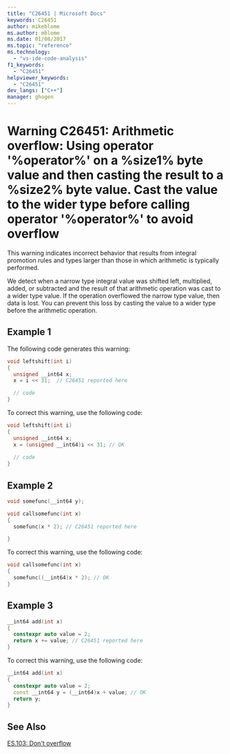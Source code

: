```yaml
---
title: "C26451 | Microsoft Docs"
keywords: C26451
author: mikeblome
ms.author: mblome
ms.date: 01/08/2017
ms.topic: "reference"  
ms.technology: 
  - "vs-ide-code-analysis"
f1_keywords: 
  - "C26451"
helpviewer_keywords: 
  - "C26451"
dev_langs: ["C++"]
manager: ghogen
---
```


# Warning C26451: Arithmetic overflow: Using operator '%operator%' on a %size1% byte value and then casting the result to a %size2% byte value. Cast the value to the wider type before calling operator '%operator%' to avoid overflow   

 This warning indicates incorrect behavior that results from integral promotion rules and types larger than those in which arithmetic is typically performed.  

 We detect when a narrow type integral value was shifted left, multiplied, added, or subtracted and the result of that arithmetic operation was cast to a wider type value. If the operation overflowed the narrow type value, then data is lost. You can prevent this loss by casting the value to a wider type before the arithmetic operation.  

## Example 1
The following code generates this warning:

```cpp  
void leftshift(int i)  
{  
  unsigned __int64 x;
  x = i << 31;  // C26451 reported here

  // code
}
```  
To correct this warning, use the following code:  

```cpp  
void leftshift(int i)  
{  
  unsigned __int64 x;
  x = (unsigned __int64)i << 31; // OK
 
  // code
}
```  
## Example 2  

```cpp  
void somefunc(__int64 y);

void callsomefunc(int x)  
{  
  somefunc(x * 2); // C26451 reported here

}
```  

To correct this warning, use the following code:

```cpp  
void callsomefunc(int x)  
{  
  somefunc((__int64)x * 2); // OK
}
```  

## Example 3

```cpp  
__int64 add(int x)  
{ 
  constexpr auto value = 2; 
  return x += value; // C26451 reported here
}
```  

To correct this warning, use the following code:

```cpp  
__int64 add(int x)  
{ 
  constexpr auto value = 2; 
  const __int64 y = (__int64)x + value; // OK
  return y;
}
```  

## See Also  
[ES.103: Don't overflow](https://github.com/isocpp/CppCoreGuidelines/blob/master/CppCoreGuidelines.md#Res-overflow)
